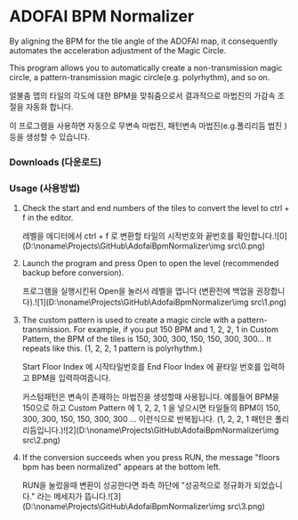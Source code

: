 # ADOFAI BPM Normalizer

By aligning the BPM for the tile angle of the ADOFAI map, it  consequently automates the acceleration adjustment of the Magic Circle.

This program allows you to automatically create a non-transmission magic circle, a pattern-transmission magic circle(e.g. polyrhythm), and so on.



얼불춤 맵의 타일의 각도에 대한 BPM을 맞춰줌으로서 결과적으로 마법진의 가감속 조절을 자동화 합니다.

이 프로그램을 사용하면 자동으로 무변속 마법진, 패턴변속 마법진(e.g.폴리리듬 법진 ) 등을 생성할 수 있습니다.



### Downloads (다운로드)

[windows]: https://github.com/noname0310/AdofaiBpmNormalizer/releases/download/1.0.0/AdofaiBpmNormalizerWin.zip
[linux]: https://github.com/noname0310/AdofaiBpmNormalizer/releases/download/1.0.0/AdofaiBpmNormalizerLinux.zip
[mac]: https://github.com/noname0310/AdofaiBpmNormalizer/releases/download/1.0.0/AdofaiBpmNormalizerOsx.app.zip



### Usage (사용방법)

1. Check the start and end numbers of the tiles to convert the level to ctrl + f in the editor.

   레벨을 에디터에서 ctrl + f 로 변환할 타일의 시작번호와 끝번호를 확인합니다.![0](D:\noname\Projects\GitHub\AdofaiBpmNormalizer\img src\0.png)

   

2. Launch the program and press Open to open the level (recommended backup before conversion).

   프로그램을 실행시킨뒤 Open을 눌러서 레벨을 엽니다 (변환전에 백업을 권장합니다).![1](D:\noname\Projects\GitHub\AdofaiBpmNormalizer\img src\1.png)

   

3. The custom pattern is used to create a magic circle with a pattern-transmission. For example, if you put 150 BPM and 1, 2, 2, 1 in Custom  Pattern, the BPM of the tiles is 150, 300, 300, 150, 150, 300, 300... It repeats like this. (1, 2, 2, 1 pattern is polyrhythm.)

   Start Floor Index 에 시작타일번호를 End Floor Index 에 끝타일 번호를 입력하고 BPM을 입력하여줍니다.

   커스텀패턴은 변속이 존재하는 마법진을 생성할때 사용됩니다. 예를들어 BPM을 150으로 하고 Custom Pattern 에 1, 2, 2, 1 을 넣으시면 타일들의 BPM이 150, 300, 300, 150, 150, 300, 300 ... 이런식으로 반복됩니다. (1, 2, 2, 1 패턴은  폴리리듬입니다.)![2](D:\noname\Projects\GitHub\AdofaiBpmNormalizer\img src\2.png)

   

4. If the conversion succeeds when you press RUN, the message "floors bpm has been normalized" appears at the bottom left.

   RUN을 눌렀을때 변환이 성공한다면 좌측 하단에 "성공적으로 정규화가 되었습니다." 라는 메세지가 뜹니다.![3](D:\noname\Projects\GitHub\AdofaiBpmNormalizer\img src\3.png)